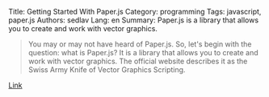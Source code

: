 Title: Getting Started With Paper.js
Category: programming
Tags: javascript, paper.js
Authors: sedlav
Lang: en
Summary: Paper.js is a library that allows you to create and work with vector graphics.

> You may or may not have heard of Paper.js. So, let's begin with the question: what is Paper.js? It is a library that allows you to create and work with vector graphics. The official website describes it as the Swiss Army Knife of Vector Graphics Scripting.

[Link](https://code.tutsplus.com/series/getting-started-with-paperjs--cms-1057)